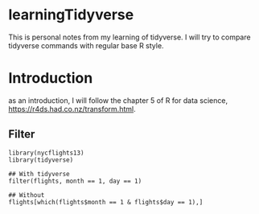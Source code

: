 # learningTidyverse

This is personal notes from my learning of tidyverse. I will try to compare tidyverse commands with regular base R style.

# Introduction

as an introduction, I will follow the chapter 5 of R for data science, https://r4ds.had.co.nz/transform.html.

## Filter

```{r eval = FALSE}
library(nycflights13)
library(tidyverse)

## With tidyverse
filter(flights, month == 1, day == 1)

## Without
flights[which(flights$month == 1 & flights$day == 1),]
```
